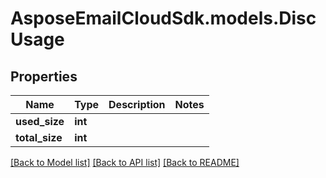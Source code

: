 # AsposeEmailCloudSdk.models.DiscUsage
## Properties
Name | Type | Description | Notes
------------ | ------------- | ------------- | -------------
**used_size** | **int** |  | 
**total_size** | **int** |  | 



[[Back to Model list]](README.md#documentation-for-models) [[Back to API list]](README.md#documentation-for-api-endpoints) [[Back to README]](README.md)


